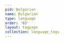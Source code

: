 ```yaml
---
pid: Bulgarian
name: Bulgarian
type: language
order: '03'
layout: tagpage
collection: language_tags
---
```

